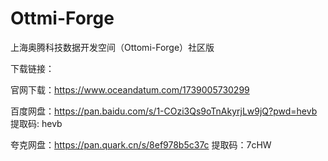 # Ottmi-Forge
上海奥腾科技数据开发空间（Ottomi-Forge）社区版

下载链接：

官网下载：https://www.oceandatum.com/1739005730299

百度网盘：https://pan.baidu.com/s/1-COzi3Qs9oTnAkyrjLw9jQ?pwd=hevb 提取码: hevb

夸克网盘：https://pan.quark.cn/s/8ef978b5c37c 提取码：7cHW
